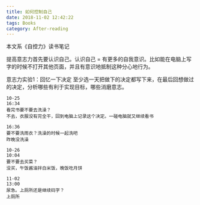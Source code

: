 ```yaml
---
title: 如何控制自己
date: 2018-11-02 12:42:22
tags: Books
category: After-reading
---
```

本文系《自控力》读书笔记

提高意志力首先要认识自己。认识自己 = 有更多的自我意识。比如能在电脑上写字的时候不打开其他页面，并且有意识地抵制这种分心地行为。

意志力实验1：回忆一下决定
至少选一天把做下的决定都写下来，在最后回想做过的决定，分析哪些有利于实现目标，哪些消磨意志。
```
10-25
16:34
看完书要不要去洗澡？
不去，衣服没有完全干，回到电脑上记录这个决定。一碰电脑就又继续看书

16:36
要不要洗雨衣？洗澡的时候一起洗吧
昨晚没洗澡

10-26 
10:04
要不要去买菜？
没买，午饭酱油拌白米饭，晚饭吃月饼

11-02
13:00
尿急。上厕所还是继续码字？
上厕所
```